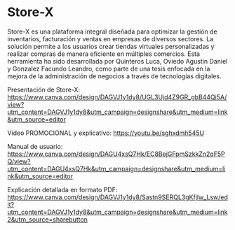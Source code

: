 # Store-X

Store-X es una plataforma integral diseñada para optimizar la gestión de inventarios, facturación y ventas en empresas de diversos sectores. La solución permite a los usuarios crear tiendas virtuales personalizadas y realizar compras de manera eficiente en múltiples comercios. Esta herramienta ha sido desarrollada por Quinteros Luca, Oviedo Agustin Daniel y Gonzalez Facundo Leandro, como parte de una tesis enfocada en la mejora de la administración de negocios a través de tecnologías digitales.

Presentación de Store-X:
https://www.canva.com/design/DAGVJ1y1dy8/UGL3Ujd4Z9GR_gbB44Qi5A/view?utm_content=DAGVJ1y1dy8&utm_campaign=designshare&utm_medium=link&utm_source=editor

Video PROMOCIONAL y explicativo:
https://youtu.be/sghxdmh545U

Manual de usuario:
https://www.canva.com/design/DAGU4xsQ7Hk/EC8BejGFpmSzkkZn2qF5PQ/view?utm_content=DAGU4xsQ7Hk&utm_campaign=designshare&utm_medium=link&utm_source=editor

Explicación detallada en formato PDF:
https://www.canva.com/design/DAGVJ1y1dy8/Sastn9SERQL3gKfjlw_Lsw/edit?utm_content=DAGVJ1y1dy8&utm_campaign=designshare&utm_medium=link2&utm_source=sharebutton
